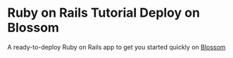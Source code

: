 # Ruby on Rails Tutorial Deploy on Blossom

A ready-to-deploy Ruby on Rails app to get you started quickly on [Blossom](https://blossom-cloud.com)
